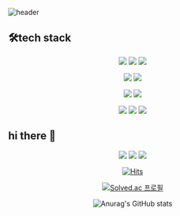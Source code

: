 ![header](https://capsule-render.vercel.app/api?type=waving&color=0:FEC99A,50:DBA9E0,100:8DD6DC&height=300&section=header&text=yewon's%20github&fontSize=60&fontAlignY=50&fontColor=FFFFFF&fontAlign=70)

## 🛠tech stack
<center>

<img src="https://img.shields.io/badge/Spring-6DB33F?style=for-the-badge&logo=Spring&logoColor=white"/></a>
<img src="https://img.shields.io/badge/SpringBoot-6DB33F?style=for-the-badge&logo=SpringBoot&logoColor=white"/></a>
<img src="https://img.shields.io/badge/Java-007396?style=for-the-badge&logo=Java&logoColor=white"/></a> 

<img src="https://img.shields.io/badge/Amazon_AWS-232F3E?style=for-the-badge&logo=Amazon AWS&logoColor=white"/></a> 
<img src="https://img.shields.io/badge/MySQL-4479A1?style=for-the-badge&logo=MySQL&logoColor=white"/></a>



<img src="https://img.shields.io/badge/Python-FFD43B?style=for-the-badge&logo=Python&logoColor=white"/></a>
<img src="https://img.shields.io/badge/Jupyter-F37626?style=for-the-badge&logo=Jupyter&logoColor=white"/></a>


<img src="https://img.shields.io/badge/Jira-0052CC?style=for-the-badge&logo=JIRA&logoColor=white"/></a> 
<img src="https://img.shields.io/badge/git-F05032?style=for-the-badge&logo=git&logoColor=white"/></a>
<img src="https://img.shields.io/badge/gitlab-FC6D26?style=for-the-badge&logo=gitlab&logoColor=white"/></a>

</center>


## hi there 👋
<center>
  <a href="https://coding-zzang.tistory.com" target="_blank"><img src="https://img.shields.io/badge/Tistory  : 🔧tech Blog -eb531f?style=for-the-badge&logo=TISTORY&logoColor=white"/></a>   <a href="https://blog.naver.com/yewon7036" target="_blank"><img src="https://img.shields.io/badge/Blog : 🌈daily Blog -03CF5D?style=for-the-badge&logo=Naver&logoColor=white"/></a>  <a href="https://www.instagram.com/ye_1ne/?hl=ko" target="_blank"><img src="https://img.shields.io/badge/ye_1ne-E4405F?style=for-the-badge&logo=Instagram&logoColor=white"/></a>

[![Hits](https://hits.seeyoufarm.com/api/count/incr/badge.svg?url=https%3A%2F%2Fgithub.com%2Fuomah&count_bg=%23FAABA8&title_bg=%23653E3E&icon=&icon_color=%23E7E7E7&title=hits&edge_flat=true)](https://hits.seeyoufarm.com)



[![Solved.ac
프로필](http://mazassumnida.wtf/api/v2/generate_badge?boj=yw9330)](https://solved.ac/yw9330)

![Anurag's GitHub stats](https://github-readme-stats.vercel.app/api?username=ye1ne&show_icons=true&theme=vue)


</center>

<!--
 **uomah/uomah** is a ✨ _special_ ✨ repository because its `README.md` (this file) appears on your GitHub profile.


Here are some ideas to get you started:

- 🔭 I’m currently working on ...
- 🌱 I’m currently learning ...
- 👯 I’m looking to collaborate on ...
- 🤔 I’m looking for help with ...
- 💬 Ask me about ...
- 📫 How to reach me: ...
- 😄 Pronouns: ...
- ⚡ Fun fact: ...
-->






